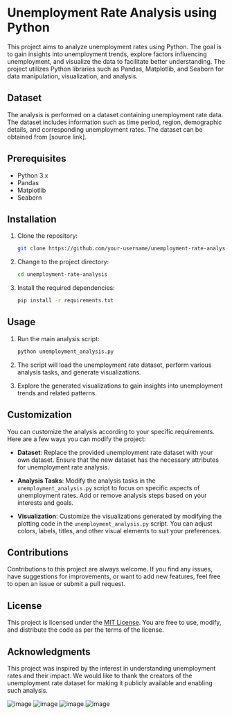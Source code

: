 # Unemployment Rate Analysis using Python

This project aims to analyze unemployment rates using Python. The goal is to gain insights into unemployment trends, explore factors influencing unemployment, and visualize the data to facilitate better understanding. The project utilizes Python libraries such as Pandas, Matplotlib, and Seaborn for data manipulation, visualization, and analysis.

## Dataset

The analysis is performed on a dataset containing unemployment rate data. The dataset includes information such as time period, region, demographic details, and corresponding unemployment rates. The dataset can be obtained from [source link].

## Prerequisites

- Python 3.x
- Pandas
- Matplotlib
- Seaborn

## Installation

1. Clone the repository:

   ```bash
   git clone https://github.com/your-username/unemployment-rate-analysis.git
   ```

2. Change to the project directory:

   ```bash
   cd unemployment-rate-analysis
   ```

3. Install the required dependencies:

   ```bash
   pip install -r requirements.txt
   ```

## Usage

1. Run the main analysis script:

   ```bash
   python unemployment_analysis.py
   ```

2. The script will load the unemployment rate dataset, perform various analysis tasks, and generate visualizations.

3. Explore the generated visualizations to gain insights into unemployment trends and related patterns.

## Customization

You can customize the analysis according to your specific requirements. Here are a few ways you can modify the project:

- **Dataset**: Replace the provided unemployment rate dataset with your own dataset. Ensure that the new dataset has the necessary attributes for unemployment rate analysis.

- **Analysis Tasks**: Modify the analysis tasks in the `unemployment_analysis.py` script to focus on specific aspects of unemployment rates. Add or remove analysis steps based on your interests and goals.

- **Visualization**: Customize the visualizations generated by modifying the plotting code in the `unemployment_analysis.py` script. You can adjust colors, labels, titles, and other visual elements to suit your preferences.

## Contributions

Contributions to this project are always welcome. If you find any issues, have suggestions for improvements, or want to add new features, feel free to open an issue or submit a pull request.

## License

This project is licensed under the [MIT License](LICENSE). You are free to use, modify, and distribute the code as per the terms of the license.

## Acknowledgments

This project was inspired by the interest in understanding unemployment rates and their impact. We would like to thank the creators of the unemployment rate dataset for making it publicly available and enabling such analysis.

![image](https://github.com/Santhoshhariharan/unemployment/assets/104808335/4da4b7b0-3942-476d-95fe-739b4439ae0f)
![image](https://github.com/Santhoshhariharan/unemployment/assets/104808335/6b5b00c5-e0f5-4069-9ef7-d7aba8cf8d44)
![image](https://github.com/Santhoshhariharan/unemployment/assets/104808335/9bbf8ab7-8065-453e-89cc-5055a193b688)
![image](https://github.com/Santhoshhariharan/unemployment/assets/104808335/cdbd2f73-af71-452a-8f6b-6fae2130968d)


